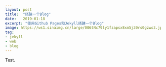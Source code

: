 ```yaml
---
layout: post
title:  "搭建一个Blog"
date:   2019-01-18
excerpt: "使用Github Pages和Jekyll搭建一个Blog"
image: https://ws1.sinaimg.cn/large/006tNc79ly1fzapsx8xm5j30rs0gzwo3.jpg
tag:
- jekyll 
- web
- blog
---
```




Test.

